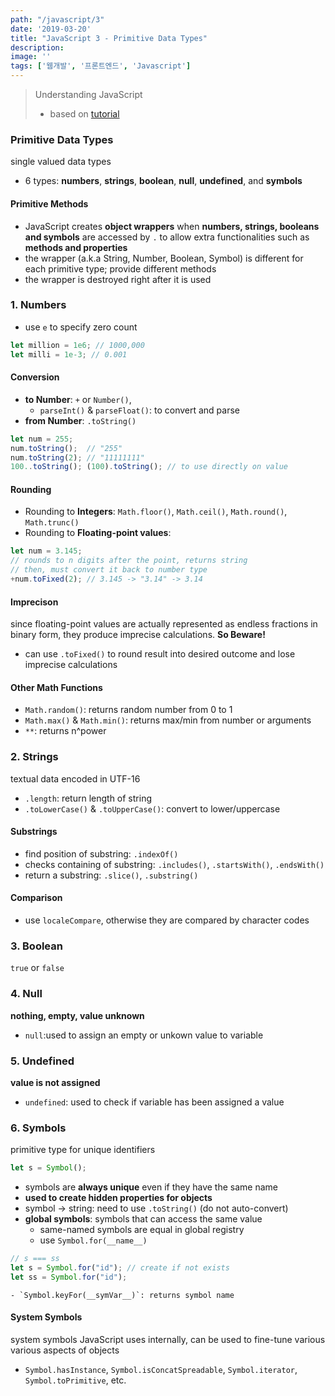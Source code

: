 ```yaml
---
path: "/javascript/3"
date: '2019-03-20'
title: "JavaScript 3 - Primitive Data Types"
description: 
image: ''
tags: ['웹개발', '프론트엔드', 'Javascript']
---
```

> Understanding JavaScript
> - based on [tutorial](http://javascript.info/)

### Primitive Data Types
single valued data types
- 6 types: __numbers__, __strings__, __boolean__, __null__, __undefined__, and __symbols__

#### Primitive Methods
- JavaScript creates __object wrappers__ when __numbers, strings, booleans and symbols__ are accessed by `.` to allow extra functionalities such as __methods and properties__
- the wrapper (a.k.a String, Number, Boolean, Symbol) is different for each primitive type; provide different methods
- the wrapper is destroyed right after it is used

### 1. Numbers
- use `e` to specify zero count
```js
let million = 1e6; // 1000,000
let milli = 1e-3; // 0.001
```

#### Conversion
- __to Number__: `+` or `Number()`, 
    - `parseInt()` & `parseFloat()`: to convert and parse
- __from Number__: `.toString()`
```js
let num = 255;
num.toString();  // "255"
num.toString(2); // "11111111"
100..toString(); (100).toString(); // to use directly on value
```

#### Rounding
- Rounding to __Integers__: `Math.floor()`, `Math.ceil()`, `Math.round()`, `Math.trunc()`
- Rounding to __Floating-point values__:
```js
let num = 3.145;
// rounds to n digits after the point, returns string
// then, must convert it back to number type
+num.toFixed(2); // 3.145 -> "3.14" -> 3.14
```
    
#### Imprecison
since floating-point values are actually represented as endless fractions in binary form, they produce imprecise calculations. __So Beware!__ 
- can use `.toFixed()` to round result into desired outcome and lose imprecise calculations

#### Other Math Functions
- `Math.random()`: returns random number from 0 to 1
- `Math.max()` & `Math.min()`: returns max/min from number or arguments
- `**`: returns n^power

### 2. Strings
textual data encoded in UTF-16
- `.length`: return length of string
- `.toLowerCase()` & `.toUpperCase()`: convert to lower/uppercase

#### Substrings
- find position of substring: `.indexOf()`
- checks containing of substring: `.includes()`, `.startsWith()`, `.endsWith()`
- return a substring: `.slice()`, `.substring()`

#### Comparison
- use `localeCompare`, otherwise they are compared by character codes

### 3. Boolean
`true` or `false`

### 4. Null
__nothing, empty, value unknown__
- `null`:used to assign an empty or unkown value to variable

### 5. Undefined
__value is not assigned__
- `undefined`: used to check if variable has been assigned a value

### 6. Symbols
primitive type for unique identifiers
```js
let s = Symbol();
```
- symbols are __always unique__ even if they have the same name
- __used to create hidden properties for objects__
- symbol -> string: need to use `.toString()` (do not auto-convert)
- __global symbols__: symbols that can access the same value
    - same-named symbols are equal in global registry
    - use `Symbol.for(__name__)`
```js
// s === ss
let s = Symbol.for("id"); // create if not exists
let ss = Symbol.for("id");
```
    - `Symbol.keyFor(__symVar__)`: returns symbol name

#### System Symbols
system symbols JavaScript uses internally, can be used to fine-tune various various aspects of objects
- `Symbol.hasInstance`, `Symbol.isConcatSpreadable`, `Symbol.iterator`, `Symbol.toPrimitive`, etc.